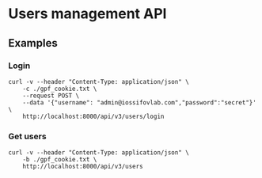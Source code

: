 # Users management API

## Examples

### Login

```
curl -v --header "Content-Type: application/json" \
    -c ./gpf_cookie.txt \
    --request POST \
    --data '{"username": "admin@iossifovlab.com","password":"secret"}' \
    http://localhost:8000/api/v3/users/login
```

### Get users

```
curl -v --header "Content-Type: application/json" \
    -b ./gpf_cookie.txt \
    http://localhost:8000/api/v3/users
```
